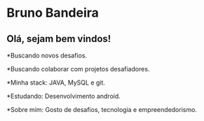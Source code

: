 # Bruno Bandeira
  
  ## Olá, sejam bem vindos!
 *Buscando novos desafios.
 
 *Buscando colaborar com projetos desafiadores.
  
 *Minha stack: JAVA, MySQL e git.
  
 *Estudando: Desenvolvimento android.
  
 *Sobre mim: Gosto de desafios, tecnologia e empreendedorismo.
  
